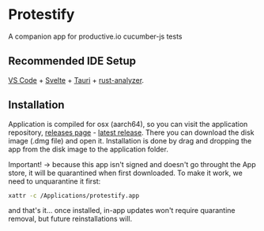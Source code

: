 # Protestify

A companion app for productive.io cucumber-js tests

## Recommended IDE Setup

[VS Code](https://code.visualstudio.com/) + [Svelte](https://marketplace.visualstudio.com/items?itemName=svelte.svelte-vscode) + [Tauri](https://marketplace.visualstudio.com/items?itemName=tauri-apps.tauri-vscode) + [rust-analyzer](https://marketplace.visualstudio.com/items?itemName=rust-lang.rust-analyzer).

## Installation

Application is compiled for osx (aarch64), so you can visit the application repository, [releases page](https://github.com/trogulja/protestify/releases) - [latest release](https://github.com/trogulja/protestify/releases/latest). There you can download the disk image (.dmg file) and open it. Installation is done by drag and dropping the app from the disk image to the application folder.

Important! -> because this app isn't signed and doesn't go throught the App store, it will be quarantined when first downloaded. To make it work, we need to unquarantine it first:

```bash
xattr -c /Applications/protestify.app
```

and that's it... once installed, in-app updates won't require quarantine removal, but future reinstallations will.
